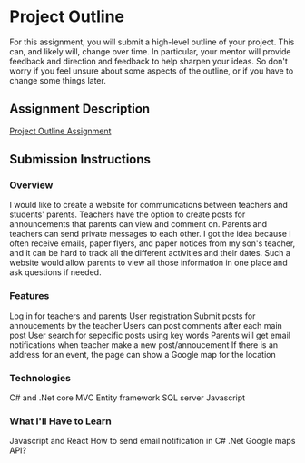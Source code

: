 # Project Outline
For this assignment, you will submit a high-level outline of your project. This can, and likely will, change over time. In particular, your mentor will provide feedback and direction and feedback to help sharpen your ideas. So don't worry if you feel unsure about some aspects of the outline, or if you have to change some things later.

## Assignment Description
[Project Outline Assignment](https://education.launchcode.org/liftoff/assignments/project-outline/)

## Submission Instructions

### Overview
I would like to create a website for communications between teachers and students' parents. 
Teachers have the option to create posts for announcements that parents can view and comment on. 
Parents and teachers can send private messages to each other. I got the idea because I often receive emails, 
paper flyers, and paper notices from my son's teacher, and it can be hard to track all the different activities and their dates.
Such a website would allow parents to view all those information in one place and ask questions if needed.
### Features
Log in for teachers and parents
User registration
Submit posts for annoucements by the teacher
Users can post comments after each main post
User search for sepecific posts using key words
Parents will get email notifications when teacher make a new post/annoucement
If there is an address for an event, the page can show a Google map for the location
### Technologies
C# and .Net core MVC
Entity framework 
SQL server
Javascript


### What I'll Have to Learn
Javascript and React
How to send email notification in C# .Net 
Google maps API?

